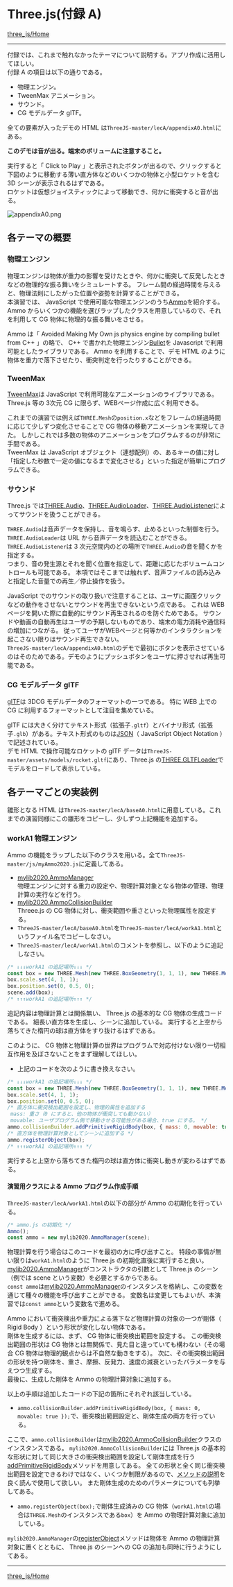 # Three.js(付録 A)

[three_js/Home](./Home.md)

- - -

付録では、これまで触れなかったテーマについて説明する。アプリ作成に活用してほしい。  
付録 A の項目は以下の通りである。

- 物理エンジン。
- TweenMax アニメーション。
- サウンド。
- CG モデルデータ glTF。

全ての要素が入ったデモの HTML は`ThreeJS-master/lecA/appendixA0.html`にある。

**このデモは音が出る。端末のボリュームに注意すること。**

実行すると「 Click to Play 」と表示されたボタンが出るので、クリックすると下図のように移動する薄い直方体などのいくつかの物体と小型ロケットを含む 3D シーンが表示されるはずである。  
ロケットは仮想ジョイスティックによって移動でき、何かに衝突すると音が出る。

![appendixA0.png](./three_js_app_A_01/appendixA0.png)

## 各テーマの概要

### 物理エンジン

物理エンジンは物体が重力の影響を受けたときや、何かに衝突して反発したときなどの物理的な振る舞いをシミュレートする。
フレーム間の経過時間を与えると、物理法則にしたがった位置や姿勢を計算することができる。  
本演習では、 JavaScript で使用可能な物理エンジンのうち[Ammo](https://github.com/kripken/ammo.js/)を紹介する。
Ammo からいくつかの機能を選びラップしたクラスを用意しているので、それを利用して CG 物体に物理的な振る舞いをさせる。

Ammo は「 Avoided Making My Own js physics engine by compiling bullet from C++ 」の略で、 C++ で書かれた物理エンジン[Bullet](https://pybullet.org/wordpress/)を Javascript で利用可能としたライブラリである。
Ammo を利用することで、デモ HTML のように物体を重力で落下させたり、衝突判定を行ったりすることができる。

### TweenMax

[TweenMax](https://greensock.com/tweenmax/)は JavaScript で利用可能なアニメーションのライブラリである。 Three.js 等の 3次元 CG に限らず、WEBページ作成に広く利用できる。

これまでの演習では例えば`THREE.Mesh`の`position.x`などをフレームの経過時間に応じて少しずつ変化させることで CG 物体の移動アニメーションを実現してきた。
しかしこれでは多数の物体のアニメーションをプログラムするのが非常に手間である。  
TweenMax は JavaScript オブジェクト（連想配列）の、あるキーの値に対し「指定した秒数で一定の値になるまで変化させる」といった指定が簡単にプログラムできる。

### サウンド

Three.js では[THREE.Audio](https://threejs.org/docs/#api/en/audio/Audio)、[THREE.AudioLoader](https://threejs.org/docs/#api/en/loaders/AudioLoader)、[THREE.AudioListener](https://threejs.org/docs/#api/en/audio/AudioListener)によってサウンドを扱うことができる。

`THREE.Audio`は音声データを保持し、音を鳴らす、止めるといった制御を行う。
`THREE.AudioLoader`は URL から音声データを読込むことができる。
`THREE.AudioListener`は 3 次元空間内のどの場所で`THREE.Audio`の音を聞くかを指定する。  
つまり、音の発生源とそれを聞く位置を指定して、距離に応じたボリュームコントロールも可能である。
本項ではそこまでは触れず、音声ファイルの読み込みと指定した音量での再生／停止操作を扱う。

JavaScript でのサウンドの取り扱いで注意することは、ユーザに画面クリックなどの動作をさせないとサウンドを再生できないという点である。
これは WEB ページを開いた際に自動的にサウンド再生されるのを防ぐためである。
サウンドや動画の自動再生はユーザの予期しないものであり、端末の電力消耗や通信料の増加につながる。
従ってユーザがWEBページと何等かのインタラクションを起こさない限りはサウンド再生できない。  
`ThreeJS-master/lecA/appendixA0.html`のデモで最初にボタンを表示させているのはそのためである。デモのようにプッシュボタンをユーザに押させれば再生可能である。

### CG モデルデータ glTF

[glTF](https://www.khronos.org/gltf/)は 3DCG モデルデータのフォーマットの一つである。
特に WEB 上での CG に利用するフォーマットとして注目を集めている。

glTF には大きく分けてテキスト形式（拡張子`.gltf`）とバイナリ形式（拡張子`.glb`）がある。テキスト形式のものは[JSON](https://www.json.org/json-ja.html)（ JavaScript Object Notation ）で記述されている。  
デモ HTML で操作可能なロケットの glTF データは`ThreeJS-master/assets/models/rocket.gltf`にあり、Three.js の[THREE.GLTFLoader](https://threejs.org/docs/#examples/en/loaders/GLTFLoader)でモデルをロードして表示している。

## 各テーマごとの実装例

雛形となる HTML は`ThreeJS-master/lecA/baseA0.html`に用意している。これまでの演習同様にこの雛形をコピーし、少しずつ上記機能を追加する。

### workA1 物理エンジン

Ammo の機能をラップした以下のクラスを用いる。全て`ThreeJS-master/js/myAmmo2020.js`に定義してある。

- [mylib2020.AmmoManager](https://kmiyawaki.github.io/lectures/three_js/mylib2020/mylib2020.AmmoManager.html)  
  物理エンジンに対する重力の設定や、物理計算対象となる物体の管理、物理計算の実行などを行う。
- [mylib2020.AmmoCollisionBuilder](https://kmiyawaki.github.io/lectures/three_js/mylib2020/mylib2020.AmmoCollisionBuilder.html)  
  Threee.js の CG 物体に対し、衝突範囲や重さといった物理属性を設定する。
- `ThreeJS-master/lecA/baseA0.html`を`ThreeJS-master/lecA/workA1.html`というファイル名でコピーしなさい。
- `ThreeJS-master/lecA/workA1.html`のコメントを参照し、以下のように追記しなさい。

```javascript
/* ↓↓↓workA1 の追記場所↓↓↓ */
const box = new THREE.Mesh(new THREE.BoxGeometry(1, 1, 1), new THREE.MeshPhongMaterial({ color: 0x00FF00 }));
box.scale.set(4, 1, 1);
box.position.set(0, 0.5, 0);
scene.add(box);
/* ↑↑↑workA1 の追記場所↑↑↑ */
```

追記内容は物理計算とは関係無い、 Three.js の基本的な CG 物体の生成コードである。
細長い直方体を生成し、シーンに追加している。
実行すると上空から落ちてきた楕円の球は直方体をすり抜けるはずである。

このように、 CG 物体と物理計算の世界はプログラムで対応付けない限り一切相互作用を及ぼさないことをまず理解してほしい。

- 上記のコードを次のように書き換えなさい。

```javascript
/* ↓↓↓workA1 の追記場所↓↓↓ */
const box = new THREE.Mesh(new THREE.BoxGeometry(1, 1, 1), new THREE.MeshPhongMaterial({ color: 0x00FF00 }));
box.scale.set(4, 1, 1);
box.position.set(0, 0.5, 0);
/* 直方体に衝突検出範囲を設定し、物理的属性を追加する
 mass: 重さ（0 にすると、他の物体が衝突しても動かない）
 movable: ユーザプログラム側で移動させる可能性がある場合、true にする。 */
ammo.collisionBuilder.addPrimitiveRigidBody(box, { mass: 0, movable: true });
/* 直方体を物理計算対象としてシーンに追加する */
ammo.registerObject(box);
/* ↑↑↑workA1 の追記場所↑↑↑ */
```

実行すると上空から落ちてきた楕円の球は直方体に衝突し動きが変わるはずである。

#### 演習用クラスによる Ammo プログラム作成手順

`ThreeJS-master/lecA/workA1.html`の以下の部分が Ammo の初期化を行っている。

```javascript
/* ammo.js の初期化 */
Ammo();
const ammo = new mylib2020.AmmoManager(scene);
```

物理計算を行う場合はこのコードを最初の方に呼び出すこと。
特段の事情が無い限りは`workA1.html`のように Three.js の初期化直後に実行すると良い。  
[mylib2020.AmmoManager](https://kmiyawaki.github.io/lectures/three_js/mylib2020/mylib2020.AmmoManager.html)がコンストラクタの引数として Three.js のシーン（例では scene という変数）を必要とするからである。  
`const ammo`は[mylib2020.AmmoManager](https://kmiyawaki.github.io/lectures/three_js/mylib2020/mylib2020.AmmoManager.html)のインスタンスを格納し、この変数を通じて種々の機能を呼び出すことができる。
変数名は変更してもよいが、本演習では`const ammo`という変数名で進める。

Ammo において衝突検出や重力による落下など物理計算の対象の一つが剛体（ Rigid Body ）という形状が変化しない物体である。  
剛体を生成するには、まず、 CG 物体に衝突検出範囲を設定する。
この衝突検出範囲の形状は CG 物体とは無関係で、見た目と違っていても構わない（その場合 CG 物体は物理的観点からは不自然な動きをする）。
次に、その衝突検出範囲の形状を持つ剛体を、重さ、摩擦、反発力、速度の減衰といったパラメータを与えつつ生成する。  
最後に、生成した剛体を Ammo の物理計算対象に追加する。

以上の手順は追加したコードの下記の箇所にそれぞれ該当している。

- `ammo.collisionBuilder.addPrimitiveRigidBody(box, { mass: 0, movable: true });`で、衝突検出範囲設定と、剛体生成の両方を行っている。  

ここで、`ammo.collisionBuilder`は[mylib2020.AmmoCollisionBuilder](https://kmiyawaki.github.io/lectures/three_js/mylib2020/mylib2020.AmmoCollisionBuilder.html)クラスのインスタンスである。
`mylib2020.AmmoCollisionBuilder`には Three.js の基本的な形状に対して同じ大きさの衝突検出範囲を設定して剛体生成を行う[addPrimitiveRigidBody](https://kmiyawaki.github.io/lectures/three_js/mylib2020/mylib2020.AmmoCollisionBuilder.html#addPrimitiveRigidBody)メソッドを用意してある。
全ての形状と全く同じ衝突検出範囲を設定できるわけではなく、いくつか制限があるので、[メソッドの説明](https://kmiyawaki.github.io/lectures/three_js/mylib2020/mylib2020.AmmoCollisionBuilder.html#addPrimitiveRigidBody)を良く読んで使用して欲しい。
また剛体生成のためのパラメータについても列挙してある。

- `ammo.registerObject(box);`で剛体生成済みの CG 物体（`workA1.html`の場合は`THREE.Mesh`のインスタンスである`box`）を Ammo の物理計算対象に追加している。

`mylib2020.AmmoManager`の[registerObject](https://kmiyawaki.github.io/lectures/three_js/mylib2020/mylib2020.AmmoManager.html#registerObject)メソッドは物体を Ammo の物理計算対象に置くとともに、 Three.js のシーンへの CG の追加も同時に行うようにしてある。

- - -

[three_js/Home](./Home.md)
